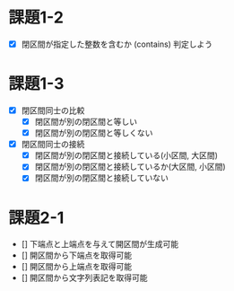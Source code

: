 課題1-2
=== 
- [x] 閉区間が指定した整数を含むか (contains) 判定しよう

課題1-3
=== 
- [x] 閉区間同士の比較
    - [x] 閉区間が別の閉区間と等しい
    - [x] 閉区間が別の閉区間と等しくない
- [x] 閉区間同士の接続
    - [x] 閉区間が別の閉区間と接続している(小区間, 大区間)
    - [x] 閉区間が別の閉区間と接続しているか(大区間, 小区間)
    - [x] 閉区間が別の閉区間と接続していない

課題2-1
===
- [] 下端点と上端点を与えて開区間が生成可能
- [] 開区間から下端点を取得可能
- [] 開区間から上端点を取得可能
- [] 開区間から文字列表記を取得可能